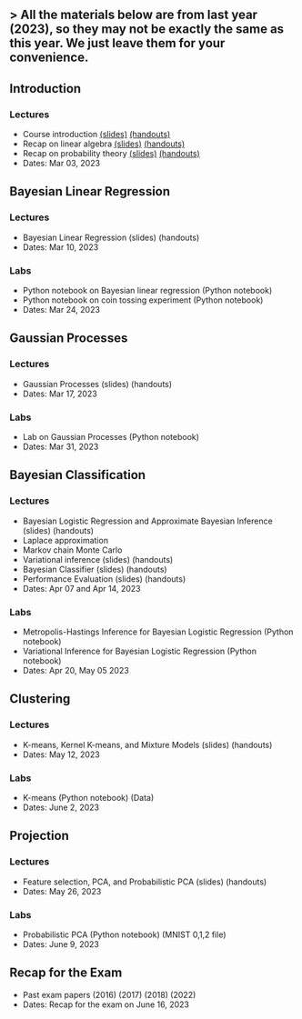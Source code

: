 ## > All the materials below are from last year (2023), so they may not be exactly the same as this year. We just leave them for your convenience.

## Introduction
### Lectures
- Course introduction [(slides)](docs/introduction.pdf) [(handouts)](docs/handouts_introduction.pdf)
- Recap on linear algebra [(slides)](docs/linear_algebra.pdf) [(handouts)](docs/handouts_linear_algebra.pdf)
- Recap on probability theory [(slides)](docs/probabilities.pdf) [(handouts)](docs/handouts_probabilities.pdf)
- Dates: Mar 03, 2023
 
## Bayesian Linear Regression 
### Lectures
- Bayesian Linear Regression (slides) (handouts)
- Dates: Mar 10, 2023
### Labs
- Python notebook on Bayesian linear regression (Python notebook)
- Python notebook on coin tossing experiment (Python notebook)
- Dates: Mar 24, 2023

## Gaussian Processes
### Lectures
- Gaussian Processes (slides) (handouts) 
- Dates: Mar 17, 2023
### Labs
- Lab on Gaussian Processes (Python notebook)
- Dates: Mar 31, 2023

## Bayesian Classification
### Lectures
- Bayesian Logistic Regression and Approximate Bayesian Inference (slides) (handouts)
- Laplace approximation
- Markov chain Monte Carlo
- Variational inference (slides) (handouts)
- Bayesian Classifier (slides) (handouts)
- Performance Evaluation (slides) (handouts)
- Dates: Apr 07 and Apr 14, 2023
### Labs
- Metropolis-Hastings Inference for Bayesian Logistic Regression (Python notebook)
- Variational Inference for Bayesian Logistic Regression (Python notebook)
- Dates: Apr 20, May 05 2023


## Clustering
### Lectures
- K-means, Kernel K-means, and Mixture Models (slides) (handouts)
- Dates: May 12, 2023
### Labs
- K-means (Python notebook) (Data)
- Dates: June 2, 2023

## Projection
### Lectures
- Feature selection, PCA, and Probabilistic PCA (slides) (handouts)
- Dates: May 26, 2023
### Labs
- Probabilistic PCA (Python notebook) (MNIST 0,1,2 file)
- Dates: June 9, 2023

## Recap for the Exam
- Past exam papers (2016) (2017) (2018) (2022)
- Dates: Recap for the exam on June 16, 2023
